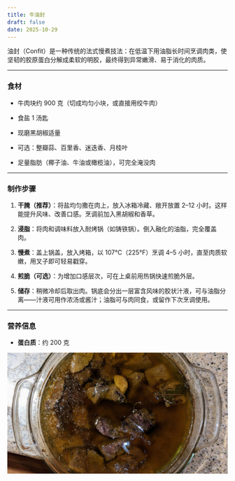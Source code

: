 ```yaml
---
title: 牛油封
draft: false
date: 2025-10-29
---
```

油封（Confit）是一种传统的法式慢煮技法：在低温下用油脂长时间烹调肉类，使坚韧的胶原蛋白分解成柔软的明胶，最终得到异常嫩滑、易于消化的肉质。

---

### 食材

- 牛肉块约 900 克（切成均匀小块，或直接用绞牛肉）
    
- 食盐 1 汤匙
    
- 现磨黑胡椒适量
    
- 可选：整瓣蒜、百里香、迷迭香、月桂叶
    
- 足量脂肪（椰子油、牛油或橄榄油），可完全淹没肉
    

---

### 制作步骤

1. **干腌（推荐）**：将盐均匀撒在肉上，放入冰箱冷藏、敞开放置 2–12 小时。这样能提升风味、改善口感。烹调前加入黑胡椒和香草。
    
2. **浸脂**：将肉和调味料放入耐烤锅（如铸铁锅）。倒入融化的油脂，完全覆盖肉。
    
3. **慢煮**：盖上锅盖，放入烤箱，以 107°C（225°F）烹调 4–5 小时，直至肉质软嫩，用叉子即可轻易戳穿。
    
4. **煎脆（可选）**：为增加口感层次，可在上桌前用热锅快速煎脆外层。
    
5. **储存**：稍微冷却后取出肉。锅底会分出一层富含风味的胶状汁液，可与油脂分离——汁液可用作浓汤或酱汁；油脂可与肉同食，或留作下次烹调使用。
    

---

### 营养信息

- **蛋白质**：约 200 克


![Alt text](beef-confit.jpg)